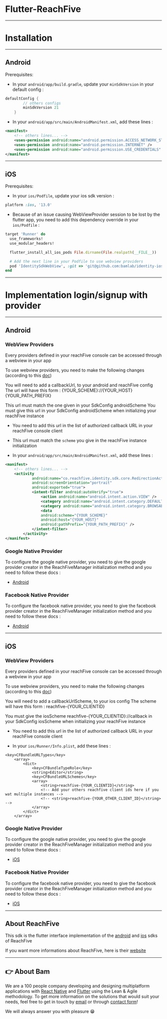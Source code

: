 # Flutter-ReachFive

---

# Installation

---

## Android

Prerequisites:

- In your `android/app/build.gradle`, update your `minSdkVersion` in your default config :

```gradle
defaultConfig {
        // others configs
        minSdkVersion 21
    }
```

- In your `android/app/src/main/AndroidManifest.xml`, add these lines :

```xml
<manifest>
    <!-- others lines... -->
    <uses-permission android:name="android.permission.ACCESS_NETWORK_STATE"/>
    <uses-permission android:name="android.permission.INTERNET" />
    <uses-permission android:name="android.permission.USE_CREDENTIALS" />
</manifest>
```

---

## iOS

Prerequisites:

- In your `ios/Podfile`, update your ios sdk version :

```rb
platform :ios, '13.0'
```

- Because of an issue causing WebViewProvider session to be lost by the flutter app, you need to add this dependency override in your `ios/Podfile` :

```rb
target 'Runner' do
  use_frameworks!
  use_modular_headers!

  flutter_install_all_ios_pods File.dirname(File.realpath(__FILE__))

  # Add the next line in your Podfile to use webview providers
  pod 'IdentitySdkWebView', :git => 'git@github.com:bamlab/identity-ios-sdk.git', :tag => '5.7.0.fork'
end
```

---

# Implementation login/signup with provider

---

## Android

### WebView Providers

Every providers defined in your reachFive console can be accessed through a webview in your app

To use webview providers, you need to make the following changes (according to this [doc](https://developer.reachfive.com/sdk-android/8.0.1/guides/web-based-flows.html))

You will need to add a callbackUrl, to your android and reachFive config
The url will have this form : {YOUR_SCHEME}://{YOUR_HOST}{YOUR_PATH_PREFIX}

This url must match the one given in your SdkConfig androidScheme
You must give this url in your SdkConfig androidScheme when initializing your reachFive instance

- You need to add this url in the list of authorized callback URL in your reachFive console client

- This url must match the `scheme` you give in the reachFive instance initialization

- In your `android/app/src/main/AndroidManifest.xml`, add these lines :

```xml
<manifest>
    <!-- others lines... -->
    <activity
            android:name="co.reachfive.identity.sdk.core.RedirectionActivity"
            android:screenOrientation="portrait"
            android:exported="true">
            <intent-filter android:autoVerify="true">
                <action android:name="android.intent.action.VIEW" />
                <category android:name="android.intent.category.DEFAULT" />
                <category android:name="android.intent.category.BROWSABLE" />
                <data
                android:scheme="{YOUR_SCHEME}"
                android:host="{YOUR_HOST}"
                android:pathPrefix="{YOUR_PATH_PREFIX}" />
            </intent-filter>
        </activity>
</manifest>
```

### Google Native Provider

To configure the google native provider, you need to give the google provider creator in the ReachFiveManager initialization method and you need to follow these docs :

- [Android](https://developer.reachfive.com/sdk-android/8.0.1/index.html#configure-google-native-provider)

### Facebook Native Provider

To configure the facebook native provider, you need to give the facebook provider creator in the ReachFiveManager initialization method and you need to follow these docs :

- [Android](https://developer.reachfive.com/sdk-android/8.0.1/index.html#facebook-native-provider)

---

## iOS

### WebView Providers

Every providers defined in your reachFive console can be accessed through a webview in your app

To use webview providers, you need to make the following changes (according to this [doc](https://developer.reachfive.com/sdk-ios/index.html#sdk-webview))

You will need to add a callbackUrlScheme, to your ios config
The scheme will have this form : reachfive-{YOUR_CLIENTID}

You must give the iosScheme reachfive-{YOUR_CLIENTID}://callback in your SdkConfig iosScheme when initializing your reachFive instance

- You need to add this url in the list of authorized callback URL in your reachFive console client

- In your `ios/Runner/Info.plist`, add these lines :

```plist
<key>CFBundleURLTypes</key>
	<array>
		<dict>
			<key>CFBundleTypeRole</key>
			<string>Editor</string>
			<key>CFBundleURLSchemes</key>
			<array>
				<string>reachfive-{YOUR_CLIENTID}</string>
                <!-- Add your others reachfive client ids here if you wat multiple instances -->
				<!-- <string>reachfive-{YOUR_OTHER_CLIENT_ID}</string> -->
			</array>
		</dict>
	</array>
```

### Google Native Provider

To configure the google native provider, you need to give the google provider creator in the ReachFiveManager initialization method and you need to follow these docs :

- [iOS](https://developer.reachfive.com/sdk-ios/index.html#google-native-provider)

### Facebook Native Provider

To configure the facebook native provider, you need to give the facebook provider creator in the ReachFiveManager initialization method and you need to follow these docs :

- [iOS](https://developer.reachfive.com/sdk-ios/index.html#facebook-native-provider)

---

## About ReachFive

This sdk is the flutter interface implementation of the [android](https://github.com/ReachFive/identity-android-sdk) and [ios](https://github.com/ReachFive/identity-ios-sdk) sdks of ReachFive

If you want more informations about ReachFive, here is their [website](https://www.reachfive.com/)

---

## 👉 About Bam

We are a 100 people company developing and designing multiplatform applications with [React Native](https://www.bam.tech/expertise/react-native) and [Flutter](https://www.bam.tech/expertise/flutter) using the Lean & Agile methodology. To get more information on the solutions that would suit your needs, feel free to get in touch by [email](mailto://contact@bam.tech) or through [contact form](https://www.bam.tech/contact)!

We will always answer you with pleasure 😁
